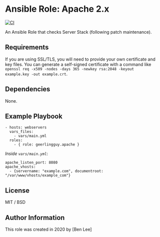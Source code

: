 # Ansible Role: Apache 2.x

[![CI](https://github.com/BenLee83/RHEL_post_patch_validation/workflows/CI/badge.svg?event=push)](https://github.com/BenLee83/RHEL_post_patch_validation/actions?query=workflow%3ACI)

An Ansible Role that checks Server Stack (following patch maintenance).

## Requirements

If you are using SSL/TLS, you will need to provide your own certificate and key files. You can generate a self-signed certificate with a command like `openssl req -x509 -nodes -days 365 -newkey rsa:2048 -keyout example.key -out example.crt`.

## Dependencies

None.

## Example Playbook

    - hosts: webservers
      vars_files:
        - vars/main.yml
      roles:
        - { role: geerlingguy.apache }

*Inside `vars/main.yml`*:

    apache_listen_port: 8080
    apache_vhosts:
      - {servername: "example.com", documentroot: "/var/www/vhosts/example_com"}

## License

MIT / BSD

## Author Information

This role was created in 2020 by [Ben Lee]
